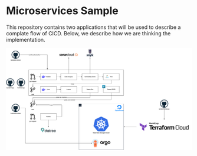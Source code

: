 # Microservices Sample
This repository contains two applications that will be used to describe a complate flow of CICD.
Below, we describe how we are thinking the implementation.

![Concept](./assets/concept.png)